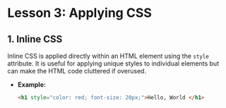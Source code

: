 # **Lesson 3: Applying CSS**

## **1. Inline CSS**

Inline CSS is applied directly within an HTML element using the `style` attribute. It is useful for applying unique styles to individual elements but can make the HTML code cluttered if overused.

- **Example:**

  ```html
  <h1 style="color: red; font-size: 20px;">Hello, World </h1>
  ```
<!--stackedit_data:
eyJoaXN0b3J5IjpbLTQwMDU1NjIxMF19
-->